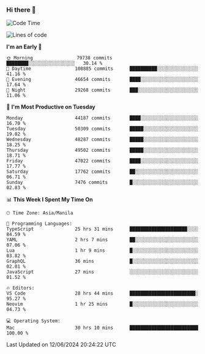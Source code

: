 ### Hi there 👋

<!--START_SECTION:waka-->
![Code Time](http://img.shields.io/badge/Code%20Time-5%2C246%20hrs%2049%20mins-blue)

![Lines of code](https://img.shields.io/badge/From%20Hello%20World%20I%27ve%20Written-116.3%20million%20lines%20of%20code-blue)

**I'm an Early 🐤** 

```text
🌞 Morning                79738 commits       ████████░░░░░░░░░░░░░░░░░   30.14 % 
🌆 Daytime                108885 commits      ██████████░░░░░░░░░░░░░░░   41.16 % 
🌃 Evening                46654 commits       ████░░░░░░░░░░░░░░░░░░░░░   17.64 % 
🌙 Night                  29268 commits       ███░░░░░░░░░░░░░░░░░░░░░░   11.06 % 
```
📅 **I'm Most Productive on Tuesday** 

```text
Monday                   44187 commits       ████░░░░░░░░░░░░░░░░░░░░░   16.70 % 
Tuesday                  50309 commits       █████░░░░░░░░░░░░░░░░░░░░   19.02 % 
Wednesday                48287 commits       █████░░░░░░░░░░░░░░░░░░░░   18.25 % 
Thursday                 49502 commits       █████░░░░░░░░░░░░░░░░░░░░   18.71 % 
Friday                   47022 commits       ████░░░░░░░░░░░░░░░░░░░░░   17.77 % 
Saturday                 17762 commits       ██░░░░░░░░░░░░░░░░░░░░░░░   06.71 % 
Sunday                   7476 commits        █░░░░░░░░░░░░░░░░░░░░░░░░   02.83 % 
```


📊 **This Week I Spent My Time On** 

```text
🕑︎ Time Zone: Asia/Manila

💬 Programming Languages: 
TypeScript               25 hrs 31 mins      █████████████████████░░░░   84.59 % 
YAML                     2 hrs 7 mins        ██░░░░░░░░░░░░░░░░░░░░░░░   07.06 % 
Lua                      1 hr 9 mins         █░░░░░░░░░░░░░░░░░░░░░░░░   03.82 % 
GraphQL                  36 mins             █░░░░░░░░░░░░░░░░░░░░░░░░   02.01 % 
JavaScript               27 mins             ░░░░░░░░░░░░░░░░░░░░░░░░░   01.52 % 

🔥 Editors: 
VS Code                  28 hrs 44 mins      ████████████████████████░   95.27 % 
Neovim                   1 hr 25 mins        █░░░░░░░░░░░░░░░░░░░░░░░░   04.73 % 

💻 Operating System: 
Mac                      30 hrs 10 mins      █████████████████████████   100.00 % 
```


 Last Updated on 12/06/2024 20:24:22 UTC
<!--END_SECTION:waka-->


<!--
**rad182/rad182** is a ✨ _special_ ✨ repository because its `README.md` (this file) appears on your GitHub profile.

Here are some ideas to get you started:

- 🔭 I’m currently working on ...
- 🌱 I’m currently learning ...
- 👯 I’m looking to collaborate on ...
- 🤔 I’m looking for help with ...
- 💬 Ask me about ...
- 📫 How to reach me: ...
- 😄 Pronouns: ...
- ⚡ Fun fact: ...
-->

